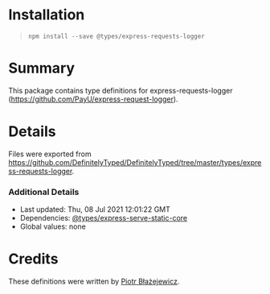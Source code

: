 # Installation
> `npm install --save @types/express-requests-logger`

# Summary
This package contains type definitions for express-requests-logger (https://github.com/PayU/express-request-logger).

# Details
Files were exported from https://github.com/DefinitelyTyped/DefinitelyTyped/tree/master/types/express-requests-logger.

### Additional Details
 * Last updated: Thu, 08 Jul 2021 12:01:22 GMT
 * Dependencies: [@types/express-serve-static-core](https://npmjs.com/package/@types/express-serve-static-core)
 * Global values: none

# Credits
These definitions were written by [Piotr Błażejewicz](https://github.com/peterblazejewicz).
